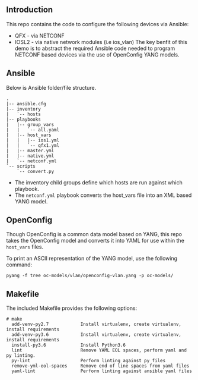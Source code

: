 ## Introduction
This repo contains the code to configure the following devices via Ansible:
* QFX - via NETCONF
* IOSL2 - via native network modules (i.e ios_vlan)
The key benfit of this demo is to abstract the required Ansible code needed to program NETCONF based devices via the use of OpenConfig YANG models.

## Ansible
Below is Ansible folder/file structure.
```
.
|-- ansible.cfg
|-- inventory
|   `-- hosts
|-- playbooks
|   |-- group_vars
|   |   `-- all.yaml
|   |-- host_vars
|   |   |-- ios1.yml
|   |   `-- qfx1.yml
|   |-- master.yml
|   |-- native.yml
|   `-- netconf.yml
`-- scripts
    `-- convert.py
```
* The inventory child groups define which hosts are run against which playbook.
* The `netconf.yml` playbook converts the host_vars file into an XML based YANG model.

## OpenConfig
Though OpenConfig is a common data model based on YANG, this repo takes the OpenConfig model and converts it into YAML for use within the `host_vars` files. 

To print an ASCII representation of the YANG model, use the following command:
```
pyang -f tree oc-models/vlan/openconfig-vlan.yang -p oc-models/
```
## Makefile
The included Makefile provides the following options:
```
# make
  add-venv-py2.7            Install virtualenv, create virtualenv, install requirements
  add-venv-py3.6            Install virtualenv, create virtualenv, install requirements
  install-py3.6             Install Python3.6
  lint                      Remove YAML EOL spaces, perform yaml and py linting.
  py-lint                   Perform linting against py files
  remove-yml-eol-spaces     Remove end of line spaces from yaml files
  yaml-lint                 Perform linting against ansible yaml files
```

